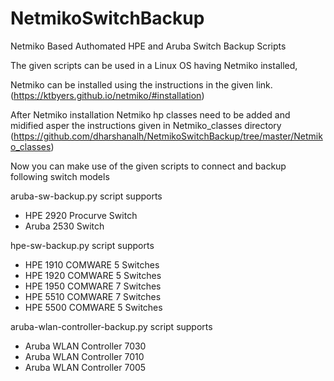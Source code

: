 # NetmikoSwitchBackup
Netmiko Based Authomated HPE and Aruba Switch Backup Scripts

The given scripts can be used in a Linux OS having Netmiko installed,

Netmiko can be installed using the instructions in the given link.
(https://ktbyers.github.io/netmiko/#installation)

After Netmiko installation Netmiko hp classes need to be added and midified asper the instructions given in Netmiko_classes directory (https://github.com/dharshanalh/NetmikoSwitchBackup/tree/master/Netmiko_classes)

Now you can make use of the given scripts to connect and backup following switch models

aruba-sw-backup.py script supports

- HPE 2920 Procurve Switch
- Aruba 2530 Switch

hpe-sw-backup.py script supports

- HPE 1910 COMWARE 5 Switches
- HPE 1920 COMWARE 5 Switches  
- HPE 1950 COMWARE 7 Switches
- HPE 5510 COMWARE 7 Switches
- HPE 5500 COMWARE 5 Switches

aruba-wlan-controller-backup.py script supports

- Aruba WLAN Controller 7030 
- Aruba WLAN Controller 7010 
- Aruba WLAN Controller 7005


    
